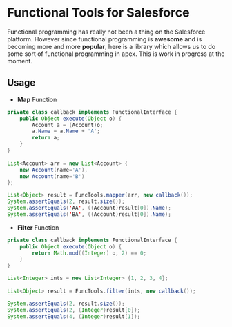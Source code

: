 # Functional Tools for Salesforce

Functional programming has really not been a thing on the Salesforce platform. However since functional programming is **awesome** and is becoming more and more **popular**, here is a library which allows us to do some sort of functional programming in apex. This is work in progress at the moment.

## Usage

* **Map** Function
```java
private class callback implements FunctionalInterface {
	public Object execute(Object o) {
    	Account a = (Account)o;
        a.Name = a.Name + 'A';
        return a;
    }
}
    
List<Account> arr = new List<Account> {
	new Account(name='A'), 
	new Account(name='B')
};

List<Object> result = FuncTools.mapper(arr, new callback());       
System.assertEquals(2, result.size());
System.assertEquals('AA', ((Account)result[0]).Name);
System.assertEquals('BA', ((Account)result[0]).Name);

```

* **Filter** Function
```java
private class callback implements FunctionalInterface {
	public Object execute(Object o) {
    	return Math.mod((Integer) o, 2) == 0;
    }
}

List<Integer> ints = new List<Integer> {1, 2, 3, 4};
                
List<Object> result = FuncTools.filter(ints, new callback());

System.assertEquals(2, result.size());
System.assertEquals(2, (Integer)result[0]);
System.assertEquals(4, (Integer)result[1]);
```